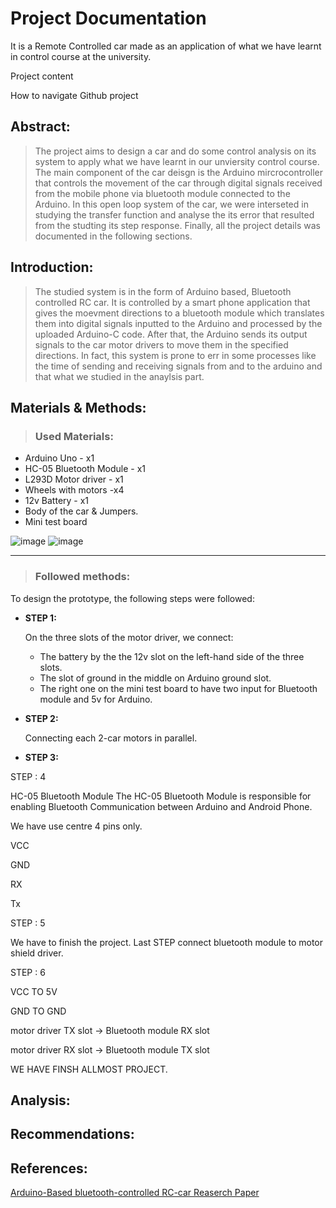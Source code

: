 # Project Documentation
It is a Remote Controlled car made as an application of what we have learnt in control course at the university. 

Project content 

How to navigate Github project

## Abstract:

> The project aims to design a car and do some control analysis on its system to apply what we have learnt in our unviersity control course. The main component of the car deisgn is the Arduino mircrocontroller that controls the movement of the car through digital signals received from the mobile phone via bluetooth module connected to the Arduino. In this open loop system of the car, we were interseted in studying the transfer function and analyse the its error that resulted from the studting its step response. Finally, all the project details was documented in the following sections.

## Introduction:

> The studied system is in the form of Arduino based, Bluetooth controlled RC car. It is controlled by a smart phone application that gives the moevment directions to a bluetooth module which translates them into digital signals inputted to the Arduino and processed by the uploaded Arduino-C code. After that, the Arduino sends its output signals to the car motor drivers to move them in the specified directions. In fact, this system is prone to err in some processes like the time of sending and receiving signals from and to the arduino and that what we studied in the anaylsis part.

## Materials & Methods:
> ### Used Materials:
  * Arduino Uno - x1
  * HC-05 Bluetooth Module - x1
  * L293D Motor driver - x1
  * Wheels with motors -x4
  * 12v Battery - x1
  * Body of the car & Jumpers.  
  * Mini test board

![image](https://user-images.githubusercontent.com/91850794/209566528-f5a3030d-9f0d-40e6-9832-2d619277c89c.png)
![image](https://user-images.githubusercontent.com/91850794/209566993-0ddf124b-7608-4307-805c-45c816e22ac7.png)
______________________________________________________________
> ### Followed methods:

To design the prototype, the following steps were followed:

* **STEP 1:**

  On the three slots of the motor driver, we connect:
   - The battery by the the 12v slot on the left-hand side of the three slots.
   - The slot of ground in the middle on Arduino ground slot.
   - The right one on the mini test board to have two  input for Bluetooth module and 5v for Arduino.

* **STEP 2:**

  Connecting each 2-car motors in parallel.

* **STEP 3:**



STEP : 4

HC-05 Bluetooth Module
The HC-05 Bluetooth Module is responsible for enabling Bluetooth Communication between Arduino and Android Phone.

We have use centre 4 pins only.

VCC

GND

RX

Tx

STEP : 5

We have to finish the project. Last STEP connect bluetooth module to motor shield driver.

STEP : 6

VCC TO 5V

GND TO GND

motor driver TX slot -> Bluetooth module RX slot

motor driver RX slot -> Bluetooth module TX slot

WE HAVE FINSH ALLMOST PROJECT.

## Analysis:


## Recommendations:


## References:

[Arduino-Based bluetooth-controlled RC-car Reaserch Paper](http://csjournals.com/IJCSC/PDF11-1/2.%20Paul.pdf)


